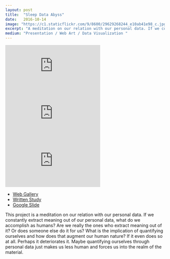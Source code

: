 ```yaml
---
layout: post
title:  "Sleep Data Abyss"
date:   2016-10-14
image: "https://c1.staticflickr.com/9/8600/29629268244_e10ab41e98_c.jpg"
excerpt: "A meditation on our relation with our personal data. If we constantly extract meaning out of our personal data, what do we accomplish as humans?."
medium: "Presentation / Web Art / Data Visualization "
---
```


<iframe src="https://www.youtube.com/embed/3oG59mIRGM8" frameborder="0" allowfullscreen></iframe>

<iframe src="https://www.youtube.com/embed/uIyTG7S3zqE" frameborder="0" allowfullscreen></iframe>

<iframe src="https://www.youtube.com/embed/786-8AATBdQ" frameborder="0" allowfullscreen></iframe>

- [Web Gallery](http://www.mbrav.com/Lab-FA16/10/index.html)
- [Written Study](http://www.mbrav.com/studies/2016/10/sleep-data-abyss.html)
- [Google Slide](https://docs.google.com/presentation/d/11fYZgN1jCmeWrh6HuNKrUFw33DoWND-UYVVfhNRtQVo/edit)

This project is a meditation on our relation with our personal data. If we constantly extract meaning out of our personal data, what do we accomplish as humans? Are we really the ones who extract meaning out of it? Or does someone else do it for us? What is the implication of quantifying ourselves and how does that augment our human nature? If it even does so at all. Perhaps it deteriorates it. Maybe quantifying ourselves through personal data just makes us less human and forces us into the realm of the material.
